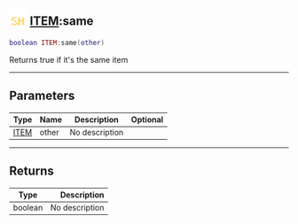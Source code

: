 ## <img src="../../.gitbook/assets/shared.png" width="32" height="32" /> [ITEM](../item/README.md):same

```lua
boolean ITEM:same(other)
```

Returns true if it's the same item<br>

-----------------
## Parameters

| Type   | Name | Description | Optional |
| ------ | ---- | ----------- | -------: |
| [ITEM](../item/README.md) | other | No description |  |

-----------------
## Returns

| Type   | Description |
| ------ | ----------: |
| boolean | No description |
